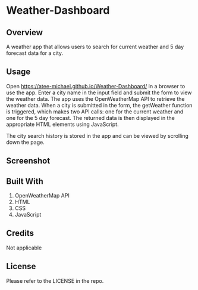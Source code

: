 # Weather-Dashboard

## Overview
A weather app that allows users to search for current weather and 5 day forecast data for a city.

## Usage
Open https://atee-michael.github.io/Weather-Dashboard/ in a browser to use the app.
Enter a city name in the input field and submit the form to view the weather data.
The app uses the OpenWeatherMap API to retrieve the weather data. When a city is submitted in the form, the getWeather function is triggered, which makes two API calls: one for the current weather and one for the 5 day forecast. The returned data is then displayed in the appropriate HTML elements using JavaScript.

The city search history is stored in the app and can be viewed by scrolling down the page.

## Screenshot


## Built With
1. OpenWeatherMap API
2. HTML
3. CSS
4. JavaScript

## Credits
Not applicable

## License
Please refer to the LICENSE in the repo.

